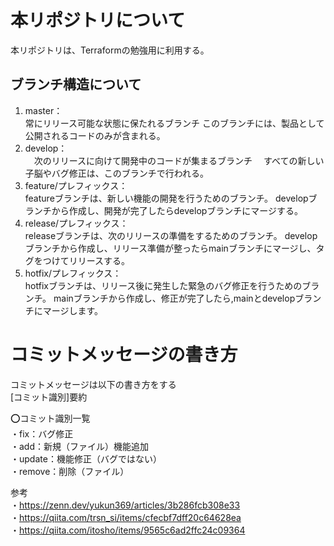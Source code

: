 # 本リポジトリについて
本リポジトリは、Terraformの勉強用に利用する。

## ブランチ構造について
1. master：<br>
 常にリリース可能な状態に保たれるブランチ
 このブランチには、製品として公開されるコードのみが含まれる。
2. develop：<br>
　次のリリースに向けて開発中のコードが集まるブランチ
　すべての新しい子脳やバグ修正は、このブランチで行われる。
3. feature/プレフィックス：<br>
featureブランチは、新しい機能の開発を行うためのブランチ。
developブランチから作成し、開発が完了したらdevelopブランチにマージする。
4. release/プレフィックス：<br>
releaseブランチは、次のリリースの準備をするためのブランチ。
developブランチから作成し、リリース準備が整ったらmainブランチにマージし、タグをつけてリリースする。
5. hotfix/プレフィックス：<br>
hotfixブランチは、リリース後に発生した緊急のバグ修正を行うためのブランチ。
mainブランチから作成し、修正が完了したら,mainとdevelopブランチにマージします。

# コミットメッセージの書き方
コミットメッセージは以下の書き方をする<br>
[コミット識別]要約

⭕️コミット識別一覧<br>
・fix：バグ修正<br>
・add：新規（ファイル）機能追加<br>
・update：機能修正（バグではない）<br>
・remove：削除（ファイル）<br>


参考<br>
・https://zenn.dev/yukun369/articles/3b286fcb308e33<br>
・https://qiita.com/trsn_si/items/cfecbf7dff20c64628ea<br>
・https://qiita.com/itosho/items/9565c6ad2ffc24c09364
